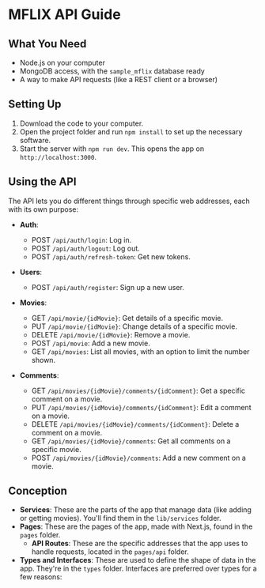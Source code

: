 # MFLIX API Guide

## What You Need

- Node.js on your computer
- MongoDB access, with the `sample_mflix` database ready
- A way to make API requests (like a REST client or a browser)

## Setting Up

1. Download the code to your computer.
2. Open the project folder and run `npm install` to set up the necessary software.
3. Start the server with `npm run dev`. This opens the app on `http://localhost:3000`.

## Using the API

The API lets you do different things through specific web addresses, each with its own purpose:

- **Auth**:
    - POST `/api/auth/login`: Log in.
    - POST `/api/auth/logout`: Log out.
    - POST `/api/auth/refresh-token`: Get new tokens.

- **Users**:
    - POST `/api/auth/register`: Sign up a new user.

- **Movies**:
    - GET `/api/movie/{idMovie}`: Get details of a specific movie.
    - PUT `/api/movie/{idMovie}`: Change details of a specific movie.
    - DELETE `/api/movie/{idMovie}`: Remove a movie.
    - POST `/api/movie`: Add a new movie.
    - GET `/api/movies`: List all movies, with an option to limit the number shown.

- **Comments**:
    - GET `/api/movies/{idMovie}/comments/{idComment}`: Get a specific comment on a movie.
    - PUT `/api/movies/{idMovie}/comments/{idComment}`: Edit a comment on a movie.
    - DELETE `/api/movies/{idMovie}/comments/{idComment}`: Delete a comment on a movie.
    - GET `/api/movies/{idMovie}/comments`: Get all comments on a specific movie.
    - POST `/api/movies/{idMovie}/comments`: Add a new comment on a movie.

## Conception
  - **Services**: These are the parts of the app that manage data (like adding or getting movies). You'll find them in the `lib/services` folder.
  - **Pages**: These are the pages of the app, made with Next.js, found in the `pages` folder.
    - **API Routes**: These are the specific addresses that the app uses to handle requests, located in the `pages/api` folder.
  - **Types and Interfaces**: These are used to define the shape of data in the app. They're in the `types` folder. Interfaces are preferred over types for a few reasons: